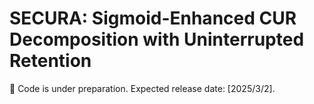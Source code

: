 # SECURA: Sigmoid-Enhanced CUR Decomposition with Uninterrupted Retention
🚧 Code is under preparation. Expected release date: [2025/3/2].

